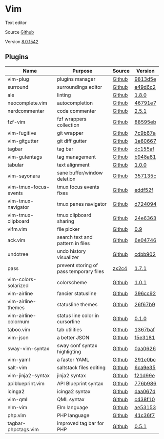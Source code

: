 # Vim

Text editor

Source [Github](https://github.com/vim/vim)

Version [8.0.1542](https://github.com/vim/vim/releases/tag/v8.0.1542)

## Plugins

| Name                       | Purpose                                      | Source                                                                                            | Version                                                                                                                |
|----------------------------|----------------------------------------------|---------------------------------------------------------------------------------------------------|------------------------------------------------------------------------------------------------------------------------|
| vim-plug                   | plugins manager                              | [Github](https://github.com/junegunn/vim-plug)                                                    | [9813d5e](https://github.com/junegunn/vim-plug/commit/9813d5ead5b6f419e9ca55fc767d9548baed6b40)                        |
| surround                   | surroundings editor                          | [Github](https://github.com/tpope/vim-surround)                                                   | [e49d6c2](https://github.com/tpope/vim-surround/commit/e49d6c2459e0f5569ff2d533b4df995dd7f98313)                       |
| ale                        | linting                                      | [Github](https://github.com/w0rp/ale)                                                             | [1.8.0](https://github.com/w0rp/ale/releases/tag/v1.8.0)                                                               |
| neocomplete.vim            | autocompletion                               | [Github](https://github.com/shougo/neocomplete.vim)                                               | [46791e7](https://github.com/Shougo/neocomplete.vim/commit/46791e7692e07384a089d125c5c536246698d04c)                   |
| nerdcommenter              | code commenter                               | [Github](https://github.com/scrooloose/nerdcommenter)                                             | [2.5.1](https://github.com/scrooloose/nerdcommenter/releases/tag/2.5.1)                                                |
| fzf-vim                    | fzf wrappers collection                      | [Github](https://github.com/junegunn/fzf.vim)                                                     | [88595eb](https://github.com/junegunn/fzf.vim/commit/88595ebbaa33485cd1a4474701bd0e5809643520)                         |
| vim-fugitive               | git wrapper                                  | [Github](https://github.com/tpope/vim-fugitive)                                                   | [7c9b87a](https://github.com/tpope/vim-fugitive/commit/7c9b87a3c3ef4b53425aca4a27e11a7359caae9f)                       |
| vim-gitgutter              | git diff gutter                              | [Github](https://github.com/airblade/vim-gitgutter)                                               | [1e60667](https://github.com/airblade/vim-gitgutter/commit/1e60667322b7cd1bfcba98762fbba746a888d21a)                   |
| tagbar                     | tag bar                                      | [Github](https://github.com/majutsushi/tagbar)                                                    | [dc155af](https://github.com/majutsushi/tagbar/commit/dc155af2fdd20e081680d777bde558c56f8d55c3)                        |
| vim-gutentags              | tag management                               | [Github](https://github.com/ludovicchabant/vim-gutentags)                                         | [b948a81](https://github.com/ludovicchabant/vim-gutentags/commit/b948a814e0b8e7887703f9d0f526608762a6ea42)             |
| tabular                    | text alignment                               | [Github](https://github.com/godlygeek/tabular)                                                    | [1.0.0](https://github.com/godlygeek/tabular/releases/tag/1.0.0)                                                       |
| vim-sayonara               | sane buffer/window deletion                  | [Github](https://github.com/mhinz/vim-sayonara)                                                   | [357135c](https://github.com/mhinz/vim-sayonara/commit/357135ce127581fab2c0caf45d4b3fec4603aa77)                       |
| vim-tmux-focus-events      | tmux focus events fixes                      | [Github](https://github.com/tmux-plugins/vim-tmux-focus-events)                                   | [eddf52f](https://github.com/tmux-plugins/vim-tmux-focus-events/commit/eddf52fe73b6805fbafe03289208ff13b6c71692)       |
| vim-tmux-navigator         | tmux panes navigator                         | [Github](https://github.com/christoomey/vim-tmux-navigator)                                       | [d724094](https://github.com/christoomey/vim-tmux-navigator/commit/d724094e7128acd7375cc758008f1e1688130877)           |
| vim-tmux-clipboard         | tmux clipboard sharing                       | [Github](https://github.com/roxma/vim-tmux-clipboard)                                             | [24e6363](https://github.com/roxma/vim-tmux-clipboard/commit/24e636396cc02ee9b5a952cec1576c8309674ac2)                 |
| vifm.vim                   | file picker                                  | [Github](https://github.com/vifm/vifm.vim)                                                        | [0.9](https://github.com/vifm/vifm.vim/releases/tag/v0.9)                                                              |
| ack.vim                    | search text and pattern in files             | [Github](https://github.com/mileszs/ack.vim)                                                      | [6e04746](https://github.com/mileszs/ack.vim/commit/6e04746a63dd2453601ae36c83d53fe2021a45f4)                          |
| undotree                   | undo history visualizer                      | [Github](https://github.com/mbbill/undotree)                                                      | [cdbb902](https://github.com/mbbill/undotree/commit/cdbb9022b8972d3e156b8d60af33bf795625b058)                          |
| pass                       | prevent storing of pass temporary files      | [zx2c4](https://git.zx2c4.com/password-store/tree/contrib/vim/noplaintext.vim)                    | [1.7.1](https://git.zx2c4.com/password-store/tag/?h=1.7.1)                                                             |
| vim-colors-solarized       | colorscheme                                  | [Github](https://github.com/lifepillar/vim-solarized8)                                            | [1.0.1](https://github.com/lifepillar/vim-solarized8/releases/tag/v1.0.1)                                              |
| vim-airline                | fancier statusline                           | [Github](https://github.com/vim-airline/vim-airline)                                              | [396cc92](https://github.com/vim-airline/vim-airline/commit/396cc9226171f8dbf1069800a0ae56700bbf3913)                  |
| vim-airline-themes         | statusline themes                            | [Github](https://github.com/vim-airline/vim-airline-themes)                                       | [26f67b9](https://github.com/vim-airline/vim-airline-themes/commit/26f67b926553555e505ac60e992c97ab5fdfc83f)           |
| vim-airline-colornum       | status line color in cursorline              | [Github](https://github.com/ntpeters/vim-airline-colornum)                                        | [0.1.0](https://github.com/ntpeters/vim-airline-colornum/releases/tag/0.1.0)                                           |
| taboo.vim                  | tab utilities                                | [Github](https://github.com/gcmt/taboo.vim)                                                       | [1367baf](https://github.com/gcmt/taboo.vim/commit/1367baf547ff931b63ea6a389e551f4ed280eadf)                           |
| vim-json                   | a better JSON                                | [Github](https://github.com/elzr/vim-json)                                                        | [f5e3181](https://github.com/elzr/vim-json/commit/f5e3181d0b33a9c51377bb7ea8492feddca8b503)                            |
| sway-vim-syntax            | sway conf syntax highligting                 | [Github](https://github.com/aouelete/sway-vim-syntax)                                             | [0aa0626](https://github.com/aouelete/sway-vim-syntax/commit/0aa0626eebdd3fae97bb7c876035008d34d5f3cc)                 |
| vim-yaml                   | a faster YAML                                | [Github](https://github.com/stephpy/vim-yaml)                                                     | [291e0bc](https://github.com/stephpy/vim-yaml/commit/291e0bc8b15df4fa400aaf345b887a401c9cbdcc)                         |
| salt-vim                   | saltstack files editing                      | [Github](https://github.com/saltstack/salt-vim)                                                   | [6ca9e35](https://github.com/saltstack/salt-vim/commit/6ca9e3500cc39dd417b411435d58a1b720b331cc)                       |
| vim-jinja2-syntax          | jinja2 syntax                                | [Github](https://github.com/glench/vim-jinja2-syntax)                                             | [f21d99e](https://github.com/Glench/Vim-Jinja2-Syntax/commit/f21d99eeeff55986c47966f9af7af563c4527531)                 |
| apiblueprint.vim           | API Blueprint syntax                         | [Github](https://github.com/kylef/apiblueprint.vim)                                               | [776b986](https://github.com/kylef/apiblueprint.vim/commit/776b9863e32a8ba59bf8a9656770a77c148c6e9c)                   |
| icinga2                    | icinga2 syntax                               | [Github](https://github.com/Icinga/icinga2/blob/master/tools/syntax/vim/syntax/icinga2.vim)       | [daa067d](https://github.com/Icinga/icinga2/commit/daa067dabe388d1a26e7581937202d1e78b53175)                           |
| vim-qml                    | QML syntax                                   | [Github](https://github.com/peterhoeg/vim-qml)                                                    | [c438f10](https://github.com/peterhoeg/vim-qml/commit/c438f10de8d034582370fd67b9c33c9c5ca6effe)                        |
| elm-vim                    | Elm language                                 | [Github](https://github.com/elmcast/elm-vim)                                                      | [ae53153](https://github.com/ElmCast/elm-vim/commit/ae5315396cd0f3958750f10a5f3ad9d34d33f40d)                          |
| php.vim                    | PHP language                                 | [Github](https://github.com/stanangeloff/php.vim)                                                 | [41c36f7](https://github.com/StanAngeloff/php.vim/commit/41c36f7f2fe420d66312eea23f0f3c96696818f9)                     |
| tagbar-phpctags.vim        | improved tag bar for PHP                     | [Github](https://github.com/vim-php/tagbar-phpctags.vim)                                          | [0.5.1](https://github.com/vim-php/tagbar-phpctags.vim/releases/tag/v0.5.1)                                            |
